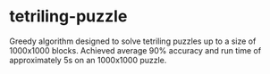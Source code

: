 # tetriling-puzzle
Greedy algorithm designed to solve tetriling puzzles up to a size of 1000x1000 blocks. Achieved average 90% accuracy and run time of approximately 5s on an 1000x1000 puzzle.
